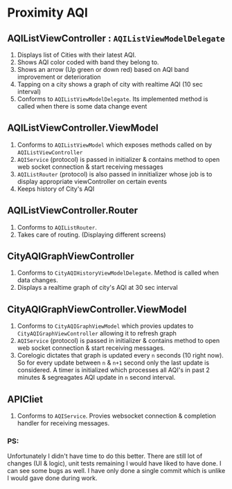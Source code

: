 # Proximity AQI

## AQIListViewController : `AQIListViewModelDelegate`

1. Displays list of Cities with their latest AQI.
2. Shows AQI color coded with band they belong to.
3. Shows an arrow (Up green or down red) based on AQI band improvement or deterioration
4. Tapping on a city shows a graph of city with realtime AQI (10 sec interval)
5. Conforms to `AQIListViewModelDelegate`. Its implemented method is called when there is some data change event

## AQIListViewController.ViewModel
1. Conforms to `AQIListViewModel` which exposes methods called on by `AQIListViewController`
2. `AQIService` (protocol) is passed in initializer & contains method to open web socket connection & start receiving messages
3. `AQIListRouter` (protocol) is also passed in innitializer whose job is to display appropriate viewController on certain events
4. Keeps history of City's AQI 

## AQIListViewController.Router
1. Conforms to `AQIListRouter`.
2. Takes care of routing. (Displaying different screens)

## CityAQIGraphViewController 
1. Conforms to `CityAQIHistoryViewModelDelegate`. Method is called when data changes.
2. Displays a realtime graph of city's AQI at 30 sec interval

## CityAQIGraphViewController.ViewModel
1. Conforms to `CityAQIGraphViewModel` which provies updates to `CityAQIGraphViewController` allowing it to refresh graph
2. `AQIService` (protocol) is passed in initializer & contains method to open web socket connection & start receiving messages.
3. Corelogic dictates that graph is updated every `n` seconds (10 right now). So for every update between `n` & `n+1` second only the last update is considered. A timer is initialized which processes all AQI's in past 2 minutes & segreagates AQI update in `n` second interval.

## APICliet
1. Conforms to `AQIService`. Provies websocket connection & completion handler for receiving messages.

### PS:
Unfortunately I didn't have time to do this better. There are still lot of changes (UI & logic), unit tests remaining I would have liked to have done. I can see some bugs as well. I have only done a single commit which is unlike I would gave done during work.